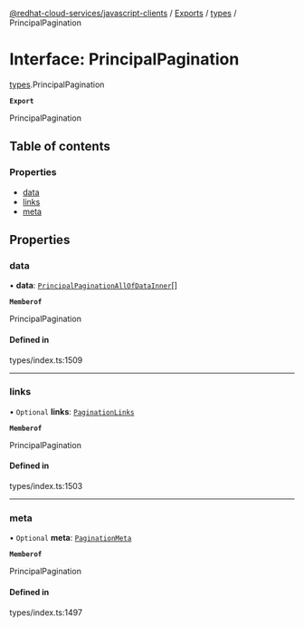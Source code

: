 [@redhat-cloud-services/javascript-clients](../README.md) / [Exports](../modules.md) / [types](../modules/types.md) / PrincipalPagination

# Interface: PrincipalPagination

[types](../modules/types.md).PrincipalPagination

**`Export`**

PrincipalPagination

## Table of contents

### Properties

- [data](types.PrincipalPagination.md#data)
- [links](types.PrincipalPagination.md#links)
- [meta](types.PrincipalPagination.md#meta)

## Properties

### data

• **data**: [`PrincipalPaginationAllOfDataInner`](../modules/types.md#principalpaginationallofdatainner)[]

**`Memberof`**

PrincipalPagination

#### Defined in

types/index.ts:1509

___

### links

• `Optional` **links**: [`PaginationLinks`](types.PaginationLinks.md)

**`Memberof`**

PrincipalPagination

#### Defined in

types/index.ts:1503

___

### meta

• `Optional` **meta**: [`PaginationMeta`](types.PaginationMeta.md)

**`Memberof`**

PrincipalPagination

#### Defined in

types/index.ts:1497
